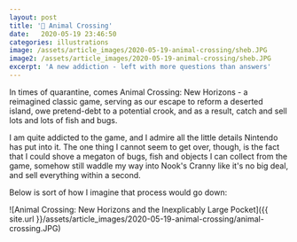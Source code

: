 ```yaml
---
layout: post
title: '🎨 Animal Crossing'
date:   2020-05-19 23:46:50
categories: illustrations
image: /assets/article_images/2020-05-19-animal-crossing/sheb.JPG
image2: /assets/article_images/2020-05-19-animal-crossing/sheb.JPG
excerpt: 'A new addiction - left with more questions than answers'
---
```


In times of quarantine, comes Animal Crossing: New Horizons - a reimagined classic game, serving as our escape to reform a deserted island, owe pretend-debt to a potential crook, and as a result, catch and sell lots and lots of fish and bugs.

I am quite addicted to the game, and I admire all the little details Nintendo has put into it. The one thing I cannot seem to get over, though, is the fact that I could shove a megaton of bugs, fish and objects I can collect from the game, somehow still waddle my way into Nook's Cranny like it's no big deal, and sell everything within a second. 

Below is sort of how I imagine that process would go down:

![Animal Crossing: New Horizons and the Inexplicably Large Pocket]({{ site.url }}/assets/article_images/2020-05-19-animal-crossing/animal-crossing.JPG)
